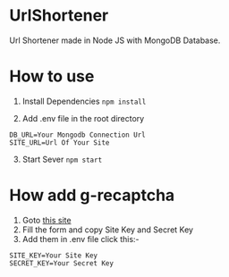 # UrlShortener

Url Shortener made in Node JS with MongoDB Database.


# How to use

1. Install Dependencies
`npm install`

2. Add .env file in the root directory
```
DB_URL=Your Mongodb Connection Url
SITE_URL=Url Of Your Site
```

3. Start Sever
`npm start`


# How add g-recaptcha
1. Goto [this site](https://www.google.com/recaptcha/admin/create)
2. Fill the form and copy Site Key and Secret Key
3. Add them in .env file click this:-
```
SITE_KEY=Your Site Key
SECRET_KEY=Your Secret Key
```
